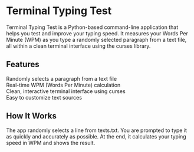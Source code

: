 # **Terminal Typing Test**

Terminal Typing Test is a Python-based command-line application that helps you test and improve your typing speed. It measures your Words Per Minute (WPM) as you type a randomly selected paragraph from a text file, all within a clean terminal interface using the curses library.

## Features

Randomly selects a paragraph from a text file   
Real-time WPM (Words Per Minute) calculation  
Clean, interactive terminal interface using curses    
Easy to customize text sources  

 ## How It Works

The app randomly selects a line from texts.txt. You are prompted to type it as quickly and accurately as possible. At the end, it calculates your typing speed in WPM and shows the result.
